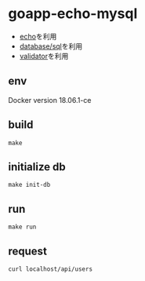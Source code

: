 # goapp-echo-mysql

- [echo](https://github.com/labstack/echo)を利用
- [database/sql](https://golang.org/pkg/database/sql)を利用
- [validator](https://github.com/go-playground/validator)を利用


## env
Docker version 18.06.1-ce

## build
```
make
```

## initialize db
```
make init-db
```

## run
```
make run
```

## request
```
curl localhost/api/users
```
